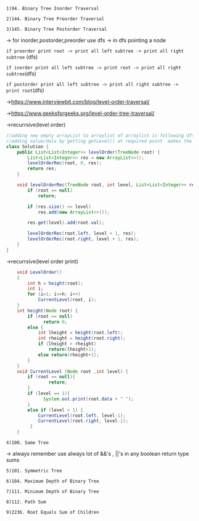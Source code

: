 `1)94. Binary Tree Inorder Traversal`

`2)144. Binary Tree Preorder Traversal`

`3)145. Binary Tree Postorder Traversal`

-> for inorder,postorder,preorder use dfs
-> in dfs pointing a node 

   `if preorder print root -> print all left subtree -> print all right subtree` (dfs)

   `if inorder print all left subtree -> print root -> print all right subtree`(dfs)

   `if postorder print all left subtree -> print all right subtree -> print root`(dfs)

->https://www.interviewbit.com/blog/level-order-traversal/

->https://www.geeksforgeeks.org/level-order-tree-traversal/

->recurrsive(level order)
```java
//adding new empty arrayList to arraylist of arraylist is following dfs approach only
//adding value/data by getting getLevel() at required point  makes the list of list like bfs
class Solution {
    public List<List<Integer>> levelOrder(TreeNode root) {
        List<List<Integer>> res = new ArrayList<>();
        levelOrderRec(root, 0, res);
        return res;
    }

    void levelOrderRec(TreeNode root, int level, List<List<Integer>> res) {
        if (root == null)
            return;

        if (res.size() <= level)
            res.add(new ArrayList<>());

        res.get(level).add(root.val);

        levelOrderRec(root.left, level + 1, res);
        levelOrderRec(root.right, level + 1, res);
    }
}
```

->recurrsive(level order print)

```java
	void LevelOrder()
	{
        int h = height(root);
        int i;
        for (i=1; i<=h; i++)
            CurrentLevel(root, i);
	}
	int height(Node root) {
    	if (root == null)
        	  return 0; 
    	else {
       		int lheight = height(root.left);
       		int rheight = height(root.right);
       		if (lheight > rheight)
            	return(lheight+1);
       		else return(rheight+1);
    	}
	}
	void CurrentLevel (Node root ,int level) {
     	if (root == null){
        	    return;
		}
     	if (level == 1){
        	  System.out.print(root.data + " ");
		}
     	else if (level > 1) {
        	CurrentLevel(root.left, level-1);
        	CurrentLevel(root.right, level-1);
     	 }
	}
```

`4)100. Same Tree`

-> always remember use always lot of &&'s , ||'s in any boolean return type sums

`5)101. Symmetric Tree`

`6)104. Maximum Depth of Binary Tree`

`7)111. Minimum Depth of Binary Tree`

`8)112. Path Sum`

`9)2236. Root Equals Sum of Children`


